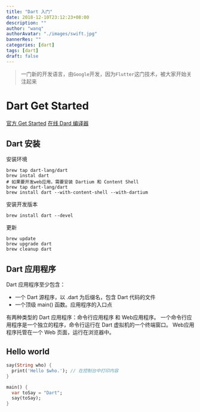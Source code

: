 ```yaml
---
title: "Dart 入门"
date: 2018-12-10T23:12:23+08:00
description: ""
author: "wanq"
authorAvatar: "./images/swift.jpg"
bannerRes: ""
categories: [dart]
tags: [dart]
draft: false
---
```

> 一门新的开发语言，由`Google`开发，因为`Flutter`这门技术，被大家开始关注起来

# Dart Get Started

[官方 Get Started](https://www.dartlang.org/)
[在线 Dard 编译器](https://dartpad.dartlang.org/)


## Dart 安装

安装环境
```shell
brew tap dart-lang/dart
brew instal dart
# 如果要开发web应用，需要安装 Dartium 和 Content Shell
brew tap dart-lang/dart
brew install dart --with-content-shell --with-dartium
```

安装开发版本
```shell
brew install dart --devel
```

更新
```shell
brew update
brew upgrade dart
brew cleanup dart
```

## Dart 应用程序

Dart 应用程序至少包含：
* 一个 Dart 源程序，以 .dart 为后缀名，包含 Dart 代码的文件
* 一个顶级 main() 函数。应用程序的入口点

有两种类型的 Dart 应用程序：命令行应用程序 和 Web应用程序。
一个命令行应用程序是一个独立的程序，命令行运行在 Dart 虚拟机的一个终端窗口。
Web应用程序托管在一个 Web 页面，运行在浏览器中。

## Hello world

```Dart
say(String who) {
  print('Hello $who.'); // 在控制台中打印内容
}

main() {
  var toSay = "Dart";
  say(toSay);
}
```